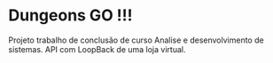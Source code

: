 # Dungeons GO !!!

Projeto trabalho de conclusão de curso Analise e desenvolvimento de sistemas. API com LoopBack de uma loja virtual.
